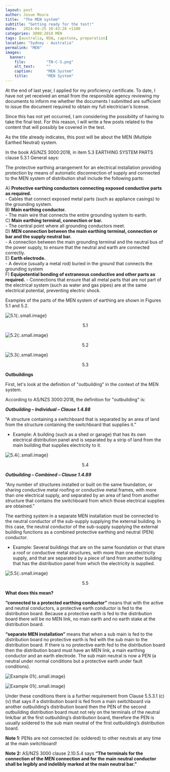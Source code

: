 ```yaml
---
layout: post
author: Josue Moura
title:  "The MEN system"
subtitle: "Getting ready for the test!"
date:   2024-04-25 10:43:28 +1100
categories: 3000:2018 MEN
tags: [australia, NSW, capstone, preparation]
location: "Sydney - Australia"
permalink: "MEN"
images:
  banner:
    file:         "TN-C-S.png"
    alt_text:     ""
    caption:      "MEN System"
    title:        "MEN System"
---
```


At the end of last year, I applied for my proficiency certificate. To date, I have not yet received an email from the responsible agency reviewing my documents to inform me whether the documents I submitted are sufficient to issue the document required to obtain my full electrician's license.

Since this has not yet occurred, I am considering the possibility of having to take the final test. For this reason, I will write a few posts related to the content that will possibly be covered in the test.

As the title already indicates, this post will be about the MEN (Multiple Earthed Neutral) system.

In the book AS/NZS 3000:2018, in item 5.3 EARTHING SYSTEM PARTS clause 5.3.1 General says:

The protective earthing arrangement for an electrical installation providing protection by means of automatic disconnection of supply and connected to the MEN system of distribution shall include the following parts: 

A) **Protective earthing conductors connecting exposed conductive parts as required.**  
    - Cables that connect exposed metal parts (such as appliance casings) to the grounding system.  
B) **Main earthing conductor.**  
    - The main wire that connects the entire grounding system to earth.  
C) **Main earthing terminal, connection or bar.**  
    - The central point where all grounding conductors meet.  
D) **MEN connection between the main earthing terminal, connection or bar and the supply neutral bar.**   
    - A connection between the main grounding terminal and the neutral bus of the power supply, to ensure that the neutral and earth are connected correctly.   
E) **Earth electrode.**  
    - A device (usually a metal rod) buried in the ground that connects the grounding system   
F) **Equipotential bonding of extraneous conductive and other parts as required.**
    - Connections that ensure that all metal parts that are not part of the electrical system (such as water and gas pipes) are at the same electrical potential, preventing electric shock.


Examples of the parts of the MEN system of earthing are shown in Figures 5.1 and 5.2.

![5.1]({{site.image_path}}/capstone/mensystem/fig_5_1.png "MULTIPLE EARTHED NEUTRAL (MEN) SYSTEM OF EARTHING—GENERAL ARRANGEMENT PEN DISTRIBUTION/TN-C-S"){:.small.image}
<p align="center">5.1</p> 

![5.2]({{site.image_path}}/capstone/mensystem/fig_5_2.png "ALTERNATIVE EARTHING ARRANGEMENT IN AN OWNER OR USER OPERATED SUPPLY SUBSTATION INSTALLATION"){:.small.image}
<p align="center">5.2</p>

![5.3]({{site.image_path}}/capstone/mensystem/fig_5_3.png "EXAMPLES OF EARTHING ARRANGEMENTS (CLAUSES 5.5.2.1 AND 5.5.2.2.3)"){:.small.image}
<p align="center">5.3</p>

**Outbuildings**

First, let's look at the definition of "outbuilding" in the context of the MEN system.

According to AS/NZS 3000:2018, the definition for "outbuilding" is: 

***Outbuilding – Individual – Clause 1.4.88***

“A structure containing a switchboard that is separated by an area of land from the structure containing the switchboard that supplies it.”
- Example: A building (such as a shed or garage) that has its own electrical distribution panel and is separated by a strip of land from the main building that supplies electricity to it.

![5.4]({{site.image_path}}/capstone/mensystem/outbuilding_fig_5_4.png "EXAMPLE OF EARTHING OF AN INDIVIDUAL OUTBUILDING [CLAUSE 5.5.3.1(a)]"){:.small.image}
<p align="center">5.4</p> 

***Outbuilding – Combined – Clause 1.4.89***

“Any number of structures installed or built on the same foundation, or sharing conductive metal roofing or conductive metal frames, with more than one electrical supply, and separated by an area of land from another structure that contains the switchboard from which those electrical supplies are obtained.”

The earthing system in a separate MEN installation must be connected to the neutral conductor of the sub-supply supplying the external building. In this case, the neutral conductor of the sub-supply supplying the external building functions as a combined protective earthing and neutral (PEN) conductor.

- Example: Several buildings that are on the same foundation or that share a roof or conductive metal structures, with more than one electricity supply, and that are separated by a piece of land from another building that has the distribution panel from which the electricity is supplied.

![5.5]({{site.image_path}}/capstone/mensystem/outbuilding_fig_5_5.png "FIGURE 5.5 EXAMPLE OF EARTHING OF COMBINED OUTBUILDINGS [CLAUSE 5.5.3.1(b)]"){:.small.image}
<p align="center">5.5</p> 

**What does this mean?**

 **“connected to a protected earthing conductor”** means that with the active and neutral conductors, a protective earth conductor is fed to the distribution board.  Because a protective earth is fed to the distribution board there will be no MEN link, no main earth and no earth stake at the distribution board.

 **“separate MEN installation”** means that when a sub main is fed to the distribution board no protective earth is fed with the sub main to the distribution board.  If there is no protective earth fed to the distribution board then the distribution board must have an MEN link, a main earthing conductor and an earth electrode.  The sub main neutral is now a PEN (a neutral under normal conditions but a protective earth under fault conditions).

![Example 01]({{site.image_path}}/capstone/mensystem/separete_example.png "EXAMPLE OF SEPARETE"){:.small.image}

![Example 01]({{site.image_path}}/capstone/mensystem/separete_example2.png "EXAMPLE OF SEPARETE"){:.small.image}

Under these conditions there is a further requirement from Clause 5.5.3.1 (c) (v) that says if a distribution board is fed from a main switchboard via another outbuilding’s distribution board then the PEN of the second outbuilding distribution board must not rely on the terminals of the neutral link/bar at the first outbuilding’s distribution board, therefore the PEN is usually soldered to the sub main neutral of the first outbuilding’s distribution board.

**Note 1:** PENs are not connected (ie: soldered) to other neutrals at any time at the main switchboard!

**Note 2:** AS/NZS 3000 clause 2.10.5.4 says **“The terminals for the connection of the MEN connection and for the main neutral conductor shall be legibly and indelibly marked at the main neutral bar.”**